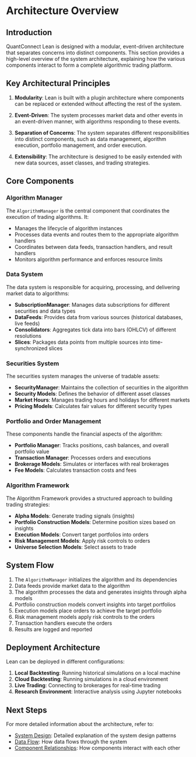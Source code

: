 # Architecture Overview

## Introduction

QuantConnect Lean is designed with a modular, event-driven architecture that separates concerns into distinct components. This section provides a high-level overview of the system architecture, explaining how the various components interact to form a complete algorithmic trading platform.

## Key Architectural Principles

1. **Modularity**: Lean is built with a plugin architecture where components can be replaced or extended without affecting the rest of the system.

2. **Event-Driven**: The system processes market data and other events in an event-driven manner, with algorithms responding to these events.

3. **Separation of Concerns**: The system separates different responsibilities into distinct components, such as data management, algorithm execution, portfolio management, and order execution.

4. **Extensibility**: The architecture is designed to be easily extended with new data sources, asset classes, and trading strategies.

## Core Components

### Algorithm Manager

The `AlgorithmManager` is the central component that coordinates the execution of trading algorithms. It:

- Manages the lifecycle of algorithm instances
- Processes data events and routes them to the appropriate algorithm handlers
- Coordinates between data feeds, transaction handlers, and result handlers
- Monitors algorithm performance and enforces resource limits

### Data System

The data system is responsible for acquiring, processing, and delivering market data to algorithms:

- **SubscriptionManager**: Manages data subscriptions for different securities and data types
- **DataFeeds**: Provides data from various sources (historical databases, live feeds)
- **Consolidators**: Aggregates tick data into bars (OHLCV) of different resolutions
- **Slices**: Packages data points from multiple sources into time-synchronized slices

### Securities System

The securities system manages the universe of tradable assets:

- **SecurityManager**: Maintains the collection of securities in the algorithm
- **Security Models**: Defines the behavior of different asset classes
- **Market Hours**: Manages trading hours and holidays for different markets
- **Pricing Models**: Calculates fair values for different security types

### Portfolio and Order Management

These components handle the financial aspects of the algorithm:

- **Portfolio Manager**: Tracks positions, cash balances, and overall portfolio value
- **Transaction Manager**: Processes orders and executions
- **Brokerage Models**: Simulates or interfaces with real brokerages
- **Fee Models**: Calculates transaction costs and fees

### Algorithm Framework

The Algorithm Framework provides a structured approach to building trading strategies:

- **Alpha Models**: Generate trading signals (insights)
- **Portfolio Construction Models**: Determine position sizes based on insights
- **Execution Models**: Convert target portfolios into orders
- **Risk Management Models**: Apply risk controls to orders
- **Universe Selection Models**: Select assets to trade

## System Flow

1. The `AlgorithmManager` initializes the algorithm and its dependencies
2. Data feeds provide market data to the algorithm
3. The algorithm processes the data and generates insights through alpha models
4. Portfolio construction models convert insights into target portfolios
5. Execution models place orders to achieve the target portfolio
6. Risk management models apply risk controls to the orders
7. Transaction handlers execute the orders
8. Results are logged and reported

## Deployment Architecture

Lean can be deployed in different configurations:

1. **Local Backtesting**: Running historical simulations on a local machine
2. **Cloud Backtesting**: Running simulations in a cloud environment
3. **Live Trading**: Connecting to brokerages for real-time trading
4. **Research Environment**: Interactive analysis using Jupyter notebooks

## Next Steps

For more detailed information about the architecture, refer to:

- [System Design](./system-design.md): Detailed explanation of the system design patterns
- [Data Flow](./data-flow.md): How data flows through the system
- [Component Relationships](./component-relationships.md): How components interact with each other